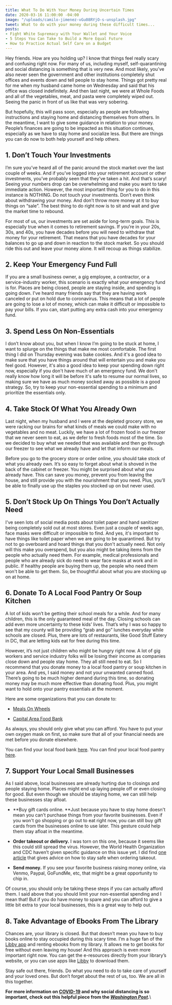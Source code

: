 ```yaml
---
title: What To Do With Your Money During Uncertain Times
date: 2020-03-16 11:00:00 -04:00
image: "/uploads/camilo-jimenez-vGu08RYjO-s-unsplash.jpg"
tweet: What to do with your money during these difficult times...
posts:
- Fight White Supremacy with Your Wallet and Your Voice
- 5 Steps You Can Take to Build a More Equal Future
- How to Practice Actual Self Care on a Budget
---
```


Hey friends. How are you holding up? I know that things feel really scary and confusing right now. For many of us, including myself, self-quarantining and social distancing is something that is very new. And most likely, you’ve also never seen the government and other institutions completely shut offices and events down and tell people to stay home. Things got pretty real for me when my husband came home on Wednesday and said that his office was closed indefinitely. And then last night, we were at Whole Foods and all of the vegetables, meat, and pasta were completely wiped out. Seeing the panic in front of us like that was very sobering.

But hopefully, this will pass soon, especially as people are following instructions and staying home and distancing themselves from others. In the meantime, I want to give some guidance in relation to your money. People’s finances are going to be impacted as this situation continues, especially as we have to stay home and socialize less. But there are things you can do now to both help yourself and help others.

## 1. Don’t Touch Your Investments

I’m sure you’ve heard all of the panic around the stock market over the last couple of weeks. And if you’ve logged into your retirement account or other investments, you’ve probably seen that they’ve taken a hit. And that’s scary! Seeing your numbers drop can be overwhelming and make you want to take immediate action. However, the most important thing for you to do in this instance is NOTHING. Do not touch your investments. Don’t even think about withdrawing your money. And don’t throw more money at it to buy things on “sale”. The best thing to do right now is to sit and wait and give the market time to rebound.

For most of us, our investments are set aside for long-term goals. This is especially true when it comes to retirement savings. If you’re in your 20s, 30s, and 40s, you have decades before you will need to withdraw that money for your retirement. That means that you have decades for your balances to go up and down in reaction to the stock market. So you should ride this out and leave your money alone. It will recoup as things stabilize.

## 2. Keep Your Emergency Fund Full

If you are a small business owner, a gig employee, a contractor, or a service-industry worker, this scenario is exactly what your emergency fund is for. Places are being closed, people are staying inside, and spending is going down. I’ve heard many friends say that they are having work canceled or put on hold due to coronavirus. This means that a lot of people are going to lose a lot of money, which can make it difficult or impossible to pay your bills. If you can, start putting any extra cash into your emergency fund. 

## 3. Spend Less On Non-Essentials

I don’t know about you, but when I know I’m going to be stuck at home, I want to splurge on the things that make me most comfortable. The first thing I did on Thursday evening was bake cookies. And it's a good idea to make sure that you have things around that will entertain you and make you feel good. However, it's also a good idea to keep your spending down right now, especially if you don't have much of an emergency fund. We don't really know how long it will be before it's safe to resume our normal lives, so making sure we have as much money socked away as possible is a good strategy. So, try to keep your non-essential spending to a minimum and prioritize the essentials only.

## 4. Take Stock Of What You Already Own

Last night, when my husband and I were at the depleted grocery store, we were racking our brains for what kinds of meals we could make with no vegetables and no meat. Luckily, we have a lot of frozen food in our freezer that we never seem to eat, as we defer to fresh foods most of the time. So we decided to buy what we needed that was available and then go through our freezer to see what we already have and let that inform our meals.

Before you go to the grocery store or order online, you should take stock of what you already own. It’s so easy to forget about what is shoved in the back of the cabinet or freezer. You might be surprised about what you already have. This can save you money, prevent you from leaving the house, and still provide you with the nourishment that you need. Plus, you’ll be able to finally use up the staples you stocked up on but never used.

## 5. Don’t Stock Up On Things You Don’t Actually Need

I've seen lots of social media posts about toilet paper and hand sanitizer being completely sold out at most stores. Even just a couple of weeks ago, face masks were difficult or impossible to find. And yes, it's important to have things like toilet paper when we are going to be quarantined. But try not to go overboard and hoard things that you don't actually need. Not only will this make you overspend, but you also might be taking items from the people who actually need them. For example, medical professionals and people who are already sick do need to wear face masks at work and in public. If healthy people are buying them up, the people who need them won't be able to get them. So, be thoughtful about what you are stocking up on at home.

## 6. Donate To A Local Food Pantry Or Soup Kitchen

A lot of kids won’t be getting their school meals for a while. And for many children, this is the only guaranteed meal of the day. Closing schools can add even more uncertainty to these kids’ lives. That’s why I was so happy to see that my county will be providing “grab and go” lunches everyday while schools are closed. Plus, there are lots of restaurants, like Good Stuff Eatery in DC, that are letting kids eat for free during this time.

However, it’s not just children who might be hungry right now. A lot of gig workers and service industry folks will be losing their income as companies close down and people stay home. They all still need to eat. So I recommend that you donate money to a local food pantry or soup kitchen in your area. And yes, I said money and not your unwanted canned food. There’s going to be much higher demand during this time, so donating money may be much more effective than donating food. Plus, you might want to hold onto your pantry essentials at the moment.

Here are some organizations that you can donate to:

* [Meals On Wheels](https://www.mealsonwheelsamerica.org/)

* [Capital Area Food Bank](https://www.capitalareafoodbank.org/)

As always, you should only give what you can afford. You have to put your own oxygen mask on first, so make sure that all of your financial needs are met before you donate elsewhere.

You can find your local food bank [here](https://www.feedingamerica.org/find-your-local-foodbank?referrer=https://www.google.com/). You can find your local food pantry [here](https://www.foodpantries.org/).

## 7. Support Your Local Small Businesses

As I said above, local businesses are already hurting due to closings and people staying home. Places might end up laying people off or even closing for good. But even though we should be staying home, we can still help these businesses stay afloat.

* **Buy gift cards online. **Just because you have to stay home doesn't mean you can't purchase things from your favorite businesses. Even if you won't go shopping or go out to eat right now, you can still buy gift cards from the businesses online to use later. This gesture could help them stay afloat in the meantime.

* **Order takeout or delivery.** I was torn on this one, because it seems like this could still spread the virus. However, the World Health Organization and CDC haven’t given specific guidance on this issue yet. I did find [one article](https://www.cnet.com/how-to/food-delivery-during-the-coronavirus-outbreak-follow-these-3-rules-to-stay-safe/) that gives advice on how to stay safe when ordering takeout.

* **Send money.** If you see your favorite business raising money online, via Venmo, Paypal, GoFundMe, etc, that might be a great opportunity to chip in.

Of course, you should only be taking these steps if you can actually afford them. I said above that you should limit your non-essential spending and I mean that! But if you do have money to spare and you can afford to give a little bit extra to your local businesses, this is a great way to help out.

## 8. Take Advantage of Ebooks From The Library

Chances are, your library is closed. But that doesn’t mean you have to buy books online to stay occupied during this scary time. I’m a huge fan of the [Libby app](https://www.overdrive.com/apps/libby/) and renting ebooks from my library. It allows me to get books for free without even leaving my house! And this approach is even more important right now. You can get the e-resources directly from your library’s website, or you can use apps like [Libby](https://www.overdrive.com/apps/libby/) to download them.

Stay safe out there, friends. Do what you need to do to take care of yourself and your loved ones. But don’t forget about the rest of us, too. We are all in this together.

**For more information on [COVID-19](https://www.cdc.gov/coronavirus/2019-ncov/about/index.html) and why social distancing is so important, check out this helpful piece from the *[Washington Post](https://www.washingtonpost.com/graphics/2020/world/corona-simulator/)*.**\
